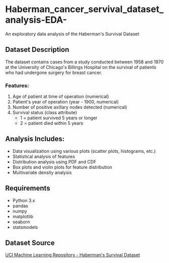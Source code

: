 # Haberman_cancer_servival_dataset_analysis-EDA-
An exploratory data analysis of the Haberman's Survival Dataset 

## Dataset Description

The dataset contains cases from a study conducted between 1958 and 1970 at the University of Chicago's Billings Hospital on the survival of patients who had undergone surgery for breast cancer.

### Features:
1. Age of patient at time of operation (numerical)
2. Patient's year of operation (year - 1900, numerical)
3. Number of positive axillary nodes detected (numerical)
4. Survival status (class attribute)
   - 1 = patient survived 5 years or longer
   - 2 = patient died within 5 years

## Analysis Includes:
- Data visualization using various plots (scatter plots, histograms, etc.)
- Statistical analysis of features
- Distribution analysis using PDF and CDF
- Box plots and violin plots for feature distribution
- Multivariate density analysis

## Requirements
- Python 3.x
- pandas
- numpy
- matplotlib
- seaborn
- statsmodels

## Dataset Source
[UCI Machine Learning Repository - Haberman's Survival Dataset](https://archive.ics.uci.edu/dataset/43/haberman+s+survival)
